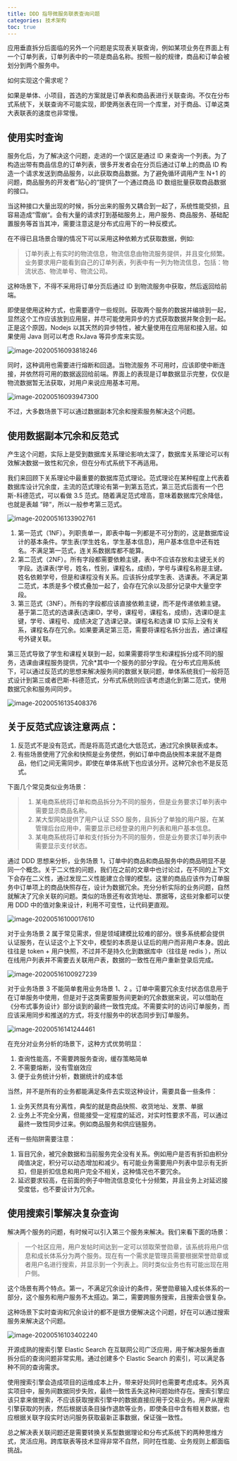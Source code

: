 ```yaml
---
title: DDD 指导微服务联表查询问题
categories: 技术架构
toc: true
---
```


应用垂直拆分后面临的另外一个问题是实现表关联查询，例如某项业务在界面上有一个订单列表，订单列表中的一项是商品名称。按照一般的规律，商品和订单会被划分到两个服务中。

如何实现这个需求呢？

如果是单体、小项目，首选的方案就是订单表和商品表进行关联查询。不仅在分布式系统下，关联查询不可能实现，即使两张表在同一个库里，对于商品、订单这类大表联表的速度也非常慢。



## 使用实时查询



服务化后，为了解决这个问题，走进的一个误区是通过 ID 来查询一个列表。为了构造出带有商品信息的订单列表，很多开发者会在分页后通过订单上的商品 ID 构造一个请求发送到商品服务，以此获取商品数据。为了避免循环调用产生 N+1 的问题，商品服务的开发者”贴心的“提供了一个通过商品 ID 数组批量获取商品数据的接口。

当这种接口大量出现的时候，拆分出来的服务又耦合到一起了，系统性能受损，且容易造成”雪崩“。会有大量的请求打到基础服务上，用户服务、商品服务、基础配置服务等首当其冲，需要注意这是分布式应用下的一种反模式。



在不得已且场景合理的情况下可以采用这种依赖方式获取数据，例如:



> 订单列表上有实时的物流信息，物流信息由物流服务提供，并且变化频繁。业务要求用户能看到自己的订单列表，列表中有一列为物流信息，包括：物流状态、物流单号、物流公司。

这种场景下，不得不采用将订单分页后通过 ID 到物流服务中获取，然后返回给前端。

即使是使用这种方式，也需要遵守一些规则。获取两个服务的数据并编排到一起，显然这个工作应该放到应用层，并尽可能使用异步的方式获取数据并聚合到一起。正是这个原因，Nodejs 以其天然的异步特性，被大量使用在应用层和接入层。如果使用 Java 则可以考虑 RxJava 等异步库来实现。

![image-20200516093818246](ddd-micro-service-query-issue/image-20200516093818246-20210121221553732.png)



同时，这种调用也需要进行熔断和回退。当物流服务 不可用时，应该即使中断连接，并依然将可用的数据返回给前端。界面上的表现是订单数据显示完整，仅仅是物流数据暂无法获取，对用户来说应用基本可用。

![image-20200516093947300](ddd-micro-service-query-issue/image-20200516093947300-20210121221553834.png)

不过，大多数场景下可以通过数据副本冗余和搜索服务解决这个问题。



## 使用数据副本冗余和反范式

产生这个问题，实际上是受到数据库关系理论影响太深了，数据库关系理论可以有效解决数据一致性和冗余，但在分布式系统下不再适用。

我们来回顾下关系理论中最重要的数据库范式理论。范式理论在某种程度上代表着数据库设计冗余度，主流的范式理论有第一到第五范式，第三范式后面有一个巴斯-科德范式，可以看做 3.5 范式。随着满足范式增高，意味着数据库冗余降低，也就是表越 ”碎“，所以一般参考第三范式。



![image-20200516133902761](ddd-micro-service-query-issue/image-20200516133902761-20210121221553818.png)



1. 第一范式（1NF）。列职责单一，即表中每一列都是不可分割的，这是数据库设计的基本条件。学生表(学生姓名，学生基本信息)，用户基本信息中还有姓名。不满足第一范式，连关系数据库都不能算。
2. 第二范式（2NF）。所有字段都需要依赖主键，表中不应该存放和主键无关的字段。选课表(学号，姓名，性别，课程名，成绩)，学号与课程名称是主键。姓名依赖学号，但是和课程没有关系。应该拆分成学生表、选课表。不满足第二范式，本质是多个模式叠加一起了，会存在冗余以及部分记录中大量空字段。
3. 第三范式（3NF）。所有的字段都应该直接依赖主键，而不是传递依赖主键。基于第二范式的选课表(选课ID，学号，课程号，课程名，成绩)，选课ID是主键，学号、课程号、成绩决定了选课记录。课程名和选课 ID 实际上没有关系，课程名存在冗余。如果要满足第三范，需要将课程名拆分出去，通过课程号外键关联。



第三范式导致了学生和课程关联到一起，如果需要将学生和课程拆分成不同的服务，选课由课程服务提供，冗余*其中一个服务的部分字段。在分布式应用系统下，可以通过反范式的思想来解决服务间的数据关联问题，单体系统我们一般将范式设计到第三或者巴斯-科德范式，分布式系统则应该考虑退化到第二范式，使用数据冗余和服务间同步。



![image-20200516135408376](ddd-micro-service-query-issue/image-20200516135408376-20210121221553993.png)





## 关于反范式应该注意两点：

1. 反范式不是没有范式，而是将高范式退化大低范式，通过冗余换联表成本。
2. 有些场景使用了冗余和快照是业务使然，例如订单中商品快照本来就不是商品，他们之间无需同步。即使在单体系统下也应该分开。这种冗余也不是反范式。

下面几个常见类似业务场景：

> 1. 某电商系统将订单和商品拆分为不同的服务，但是业务要求订单列表中需要显示商品名称。
> 2. 某大型网站提供了用户认证 SSO 服务，且拆分了单独的用户服，在某管理后台应用中，需要显示已经登录的用户列表和用户基本信息。
> 3. 某电商系统将订单和支付拆分为不同的服务，但是业务要求订单列表中需要显示支付状态。

通过 DDD 思想来分析，业务场景 1，订单中的商品和商品服务中的商品明显不是同一个概念。关于二义性的问题，我们在之前的文章中也讨论过，在不同的上下文下会存在二义性，通过发现二义性能建立合理的模型。这里的商品应该作为订单服务中订单项上的商品快照存在，设计为数据冗余。充分分析实际的业务问题，自然就解决了冗余关联的问题。类似的场景还有收货地址、票据等，这些对象都可以使用 DDD 中的值对象来设计，利用不可变性，让代码更直观。

![image-20200516100017610](ddd-micro-service-query-issue/image-20200516100017610-20210121221553858.png)



对于业务场景 2 属于常见需求，但是领域建模比较难的部分。很多系统都会提供认证服务，在认证这个上下文中，模型的本质是认证后的用户而非用户本身。因此往往是 token + 用户快照，不过并不是持久化到数据库中（往往是 redis ），所以在线用户列表并不需要去关联用户表，数据的一致性在用户重新登录后完成。



![image-20200516100927239](ddd-micro-service-query-issue/image-20200516100927239-20210121221553715.png)



对于业务场景 3 不能简单套用业务场景 1、2 。订单中需要冗余支付状态信息用于在订单服务中使用，但是对于这类需要服务间更新的冗余数据来说，可以借助在《分布式事务设计》部分谈到的最终一致性完成。不需要实时的访问订单服务，而应该采用同步和推送的方式，将支付服务中的状态同步到订单服务。

![image-20200516141244461](ddd-micro-service-query-issue/image-20200516141244461-20210121221554193.png)



在充分对业务分析的场景下，这种方式优势明显：



1. 查询性能高，不需要跨服务查询，缓存策略简单
2. 不需要熔断，没有雪崩效应
3. 便于业务统计分析，数据统计的成本低



当然，并不是所有的业务都能满足条件去实现这种设计，需要具备一些条件：

1. 业务天然具有分离性，典型的就是商品快照、收货地址、发票、单据
2. 业务上不完全分离，但能接受一定程度的延迟，对实时性要求不高，可以通过最终一致性同步过来。例如商品服务和供应链服务。



还有一些陷阱需要注意：

1. 盲目冗余，被冗余数据和当前服务完全没有关系。例如用户是否有折扣由积分阈值决定，积分可以动态增加和减少。有可能业务需要用户列表中显示有无折扣，但是折扣信息和用户完全不相关，这种情况也不要冗余。
2. 延迟要求较高，在前面的例子中物流信息变化十分频繁，并且业务上对延迟接受度低，也不要设计为冗余。



## 使用搜索引擎解决复杂查询



解决两个服务的问题，有时候可以引入第三个服务来解决。我们来看下面的场景：

> 一个社区应用，用户发帖时间达到一定可以领取荣誉勋章，该系统将用户信息和成长体系分为两个服务。现在有一个需求是管理员需要根据荣誉勋章或者用户名进行搜索，并显示到一个列表上。同时类似业务也有可能出现在用户侧。

这个场景有两个特点。第一，不满足冗余设计的条件，荣誉勋章输入成长体系的一部分，这个服务和用户服务不太搭边。第二，需要跨服务搜索，且搜索会很复杂。



这种场景下实时查询和冗余设计的都不是很方便解决这个问题，好在可以通过搜索服务来解决这个问题。



![image-20200516103402240](ddd-micro-service-query-issue/image-20200516103402240-20210121221554090.png)



开源成熟的搜索引擎 Elastic Search 在互联网公司广泛应用，用于解决服务垂直拆分后的查询问题非常实用。通过创建多个 Elastic Search 的索引，可以满足各种不同的查询需求。



使用搜索引擎会造成项目的运维成本上升，带来好处同时也需要考虑成本。另外真实项目中，服务间数据同步失败，最终一致性丢失这种问题始终存在。搜索引擎应该只拿来做搜索，不应该获取搜索引擎中的数据直接应用于交易业务。用户从搜索引擎获取的列表，然后根据该条目操作退款等业务，即使条目中含有相关数据，也应根据关联字段实时访问服务获取最新正事数据，保证强一致性。



总之解决表关联问题还是需要转换关系型数据理论和分布式系统下的两种思维方式，灵活应用。跨库联表等技术显得非常不自然，同时在性能、业务规则上都面临挑战。

